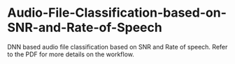 # Audio-File-Classification-based-on-SNR-and-Rate-of-Speech
DNN based audio file classification based on SNR and Rate of speech.
Refer to the PDF for more details on the workflow.

